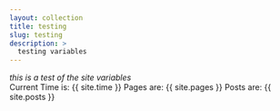 ```yaml
---
layout: collection
title: testing
slug: testing
description: >
  testing variables
---
```


<p>
<i>this is a test of the site variables</i><br />
Current Time is:  {{ site.time }}
Pages are: {{ site.pages }}
Posts are: {{ site.posts }}
</p>
